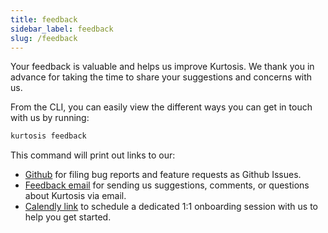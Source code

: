```yaml
---
title: feedback
sidebar_label: feedback
slug: /feedback
---
```


Your feedback is valuable and helps us improve Kurtosis. We thank you in advance for taking the time to share your suggestions and concerns with us.

From the CLI, you can easily view the different ways you can get in touch with us by running:

```bash
kurtosis feedback
```

This command will print out links to our:
- [Github](https://github.com/kurtosis-tech/kurtosis/issues/new/choose) for filing bug reports and feature requests as Github Issues.
- [Feedback email](mailto:feedback@kurtosistech.com) for sending us suggestions, comments, or questions about Kurtosis via email.
- [Calendly link](https://calendly.com/d/zgt-f2c-66p/kurtosis-onboarding) to schedule a dedicated 1:1 onboarding session with us to help you get started.

